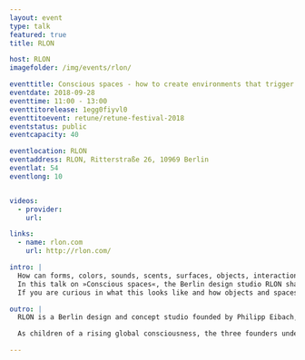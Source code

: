 ```yaml
---
layout: event
type: talk
featured: true
title: RLON

host: RLON
imagefolder: /img/events/rlon/

eventtitle: Conscious spaces - how to create environments that trigger awareness and reward curiosity
eventdate: 2018-09-28
eventtime: 11:00 - 13:00
eventtitorelease: 1egg0fiyvl0
eventtitoevent: retune/retune-festival-2018
eventstatus: public
eventcapacity: 40

eventlocation: RLON
eventaddress: RLON, Ritterstraße 26, 10969 Berlin
eventlat: 54
eventlong: 10


videos:
  - provider:
    url:

links:
  - name: rlon.com
    url: http://rlon.com/

intro: |
  How can forms, colors, sounds, scents, surfaces, objects, interactions and movements contribute to spaces where flow and creativity emerge naturally? How can we map our rooms to our mind and decorate them for clarity and joy?
  In this talk on »Conscious spaces«, the Berlin design studio RLON shares its insights and inspirations around the topic. The studio is dedicated to create objects and kinetic installations for what they call “curious spaces”.
  If you are curious in what this looks like and how objects and spaces affect your state of mind, join us for this talk in their studio.

outro: |
  RLON is a Berlin design and concept studio founded by Philipp Eibach, Josua Putzke and Nehemia Turban. The studio creates objects and installations characterized by minimal aesthetics, playful interactions and poetic motions. RLON’s works arise out of an particular interest in meta physics, spatial cognition and experiments with materials and processes.

  As children of a rising global consciousness, the three founders understand design as one way to widen our imagination of the future and to encourage individual and confident constructions of realities: “the future is less a shadow of yesterday than a reflection of now. what we think, is what we get. so let us think sassy, brave and juicy. let us connect the dots not straight but curved. we believe we can contribute to such a liquid thinking, by crafting interactions and narrating stories that trigger awareness and reward curiosity. with the tools of design and the soul of art. so this is what studio RLON does: creating objects and narratives for curious spaces. and curious minds.”

---
```

